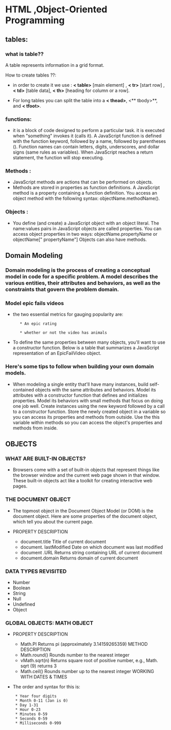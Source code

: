 # HTML ,Object-Oriented Programming
## tables:

### what is table??

A table represents information in a grid format.<br>

How to create tables ??:<br>

* in order to create it we use : **< table>** [main element] , **< tr>** [start row] , **< td>** [table data], **< th>** [heading for column or a row].<br>


* For long tables you can split the table into a **< thead>**, <** tbody>**, and **< tfoot>**.

### functions:
* it is a block of code designed to perform a particular task.
it is executed when "something" invokes it (calls it).
A JavaScript function is defined with the function keyword, followed by a name, followed by parentheses ().
Function names can contain letters, digits, underscores, and dollar signs (same rules as variables).
When JavaScript reaches a return statement, the function will stop executing.
### Methods :

* JavaScript methods are actions that can be performed on objects.
* Methods are stored in properties as function definitions.
A JavaScript method is a property containing a function definition.
You access an object method with the following syntax: objectName.methodName().




### Objects :

* You define (and create) a JavaScript object with an object literal.
The name:values pairs in JavaScript objects are called properties.
You can access object properties in two ways: objectName.propertyName or objectName[" propertyName"]
Objects can also have methods.

## Domain Modeling

### **Domain modeling** is the process of creating a conceptual model in code for a specific problem. A model describes the various entities, their attributes and behaviors, as well as the constraints that govern the problem domain.
### Model epic fails videos
* the two essential metrics for gauging popularity are:

         * An epic rating

         * whether or not the video has animals


* To define the same properties between many objects, you'll want to use a constructor function. Below is a table that summarizes a JavaScript representation of an EpicFailVideo object.
### Here's some tips to follow when building your own domain models.
* When modeling a single entity that'll have many instances, build self-contained objects with the same attributes and behaviors. Model its attributes with a constructor function that defines and initializes properties. Model its behaviors with small methods that focus on doing one job well. Create instances using the new keyword followed by a call to a constructor function. Store the newly created object in a variable so you can access its properties and methods from outside. Use the this variable within methods so you can access the object's properties and methods from inside.

## OBJECTS
### WHAT ARE BUILT-IN OBJECTS?

* Browsers come with a set of built-in objects that represent things like the browser window and the current web page shown in that window. These built-in objects act like a toolkit for creating interactive web pages.

### THE DOCUMENT OBJECT

* The topmost object in the Document Object Model (or DOM) is the document object. Here are some properties of the document object, which tell you about the current page.

* PROPERTY	DESCRIPTION
    * document.title	Title of current document
    *  document. lastModified	Date on which document was last modified
     * document .URL	Returns string containing URL of current document
     * document.domain	Returns domain of current document
### DATA TYPES REVISITED
* Number
* Boolean
* String
* Null
* Undefined
* Object
### GLOBAL OBJECTS: MATH OBJECT
* PROPERTY	DESCRIPTION
    * Math.PI	Returns pi (approximately 3.14159265359)
METHOD	DESCRIPTION
    * Math.round()	Rounds number to the nearest integer
    * vMath.sqrt(n)	Returns square root of positive number, e.g., Math. sqrt (9) returns 3
    * Math.ceil()	Rounds number up to the nearest integer
WORKING WITH DATES & TIMES

* The order and syntax for this is:

       * Year four digits
       * Month 0-11 (Jan is 0)
       * Day 1-31
       * Hour 0-23
       * Minutes 0-59
       * Seconds 0-59
       * Milliseconds 0-999